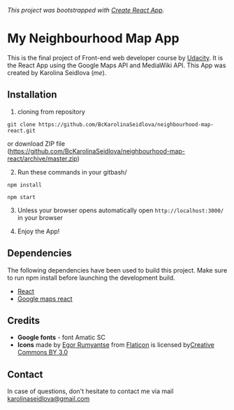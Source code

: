 _This project was bootstrapped with [Create React App](https://github.com/facebookincubator/create-react-app)._

# My Neighbourhood Map App
This is the final project of Front-end web developer course by [Udacity](www.udacity.com). It is the React App using the Google Maps API and MediaWiki API.
This App was created by Karolina Seidlova (_me_).

## Installation
1. cloning from repository
```
git clone https://github.com/BcKarolinaSeidlova/neighbourhood-map-react.git
```

or download ZIP file (https://github.com/BcKarolinaSeidlova/neighbourhood-map-react/archive/master.zip)

2. Run these commands in your gitbash/

```
npm install
```

```
npm start
```

3. Unless your browser opens automatically
open ```http://localhost:3000/``` in your browser

4. Enjoy the App!



## Dependencies
The following dependencies have been used to build this project. Make sure to run npm install before launching the development build.

- [React](https://github.com/facebook/React)
- [Google maps react](https://github.com/fullstackreact/google-maps-react)

## Credits
- **Google fonts** - font Amatic SC
- **Icons** made by [Egor Rumyantse](https://www.flaticon.com/authors/egor-rumyantsev) from [Flaticon](https://www.flaticon.com/) is licensed by[Creative Commons BY 3.0](http://creativecommons.org/licenses/by/3.0/)


## Contact
In case of questions, don't hesitate to contact me via mail karolinaseidlova@gmail.com
